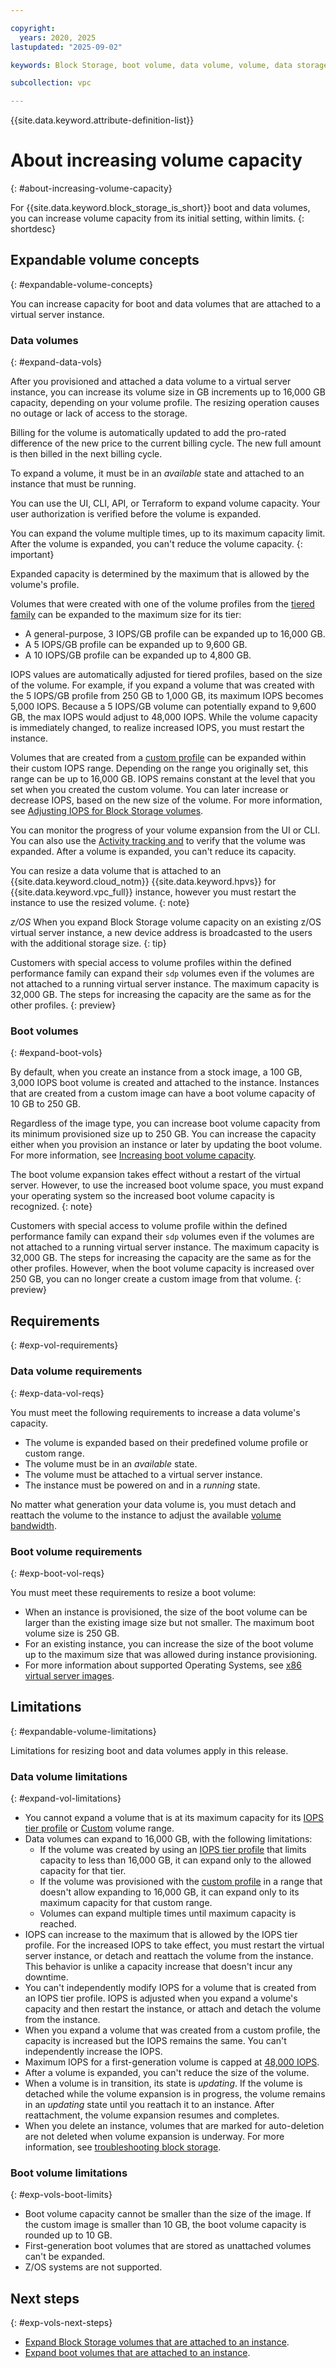 ```yaml
---

copyright:
  years: 2020, 2025
lastupdated: "2025-09-02"

keywords: Block Storage, boot volume, data volume, volume, data storage, virtual server instance, instance, expandable volume

subcollection: vpc

---
```


{{site.data.keyword.attribute-definition-list}}

# About increasing volume capacity
{: #about-increasing-volume-capacity}

For {{site.data.keyword.block_storage_is_short}} boot and data volumes, you can increase volume capacity from its initial setting, within limits.
{: shortdesc}

## Expandable volume concepts
{: #expandable-volume-concepts}

You can increase capacity for boot and data volumes that are attached to a virtual server instance.

### Data volumes
{: #expand-data-vols}

After you provisioned and attached a data volume to a virtual server instance, you can increase its volume size in GB increments up to 16,000 GB capacity, depending on your volume profile. The resizing operation causes no outage or lack of access to the storage.

Billing for the volume is automatically updated to add the pro-rated difference of the new price to the current billing cycle. The new full amount is then billed in the next billing cycle.

To expand a volume, it must be in an _available_ state and attached to an instance that must be running.

You can use the UI, CLI, API, or Terraform to expand volume capacity. Your user authorization is verified before the volume is expanded. 

You can expand the volume multiple times, up to its maximum capacity limit. After the volume is expanded, you can't reduce the volume capacity.
{: important}

Expanded capacity is determined by the maximum that is allowed by the volume's profile. 

Volumes that were created with one of the volume profiles from the [tiered family](/docs/vpc?topic=vpc-block-storage-profiles) can be expanded to the maximum size for its tier:

* A general-purpose, 3 IOPS/GB profile can be expanded up to 16,000 GB.
* A 5 IOPS/GB profile can be expanded up to 9,600 GB.
* A 10 IOPS/GB profile can be expanded up to 4,800 GB.

IOPS values are automatically adjusted for tiered profiles, based on the size of the volume. For example, if you expand a volume that was created with the 5 IOPS/GB profile from 250 GB to 1,000 GB, its maximum IOPS becomes 5,000 IOPS. Because a 5 IOPS/GB volume can potentially expand to 9,600 GB, the max IOPS would adjust to 48,000 IOPS. While the volume capacity is immediately changed, to realize increased IOPS, you must restart the instance.

Volumes that are created from a [custom profile](/docs/vpc?topic=vpc-block-storage-profiles#custom) can be expanded within their custom IOPS range. Depending on the range you originally set, this range can be up to 16,000 GB. IOPS remains constant at the level that you set when you created the custom volume. You can later increase or decrease IOPS, based on the new size of the volume. For more information, see [Adjusting IOPS for Block Storage volumes](/docs/vpc?topic=vpc-adjusting-volume-iops).

You can monitor the progress of your volume expansion from the UI or CLI. You can also use the [Activity tracking and](/docs/vpc?topic=vpc-at_events) to verify that the volume was expanded. After a volume is expanded, you can't reduce its capacity.

You can resize a data volume that is attached to an {{site.data.keyword.cloud_notm}} {{site.data.keyword.hpvs}} for {{site.data.keyword.vpc_full}} instance, however you must restart the instance to use the resized volume.
{: note}

_z/OS_ When you expand Block Storage volume capacity on an existing z/OS virtual server instance, a new device address is broadcasted to the users with the additional storage size.
{: tip}

Customers with special access to volume profiles within the defined performance family can expand their `sdp` volumes even if the volumes are not attached to a running virtual server instance. The maximum capacity is 32,000 GB. The steps for increasing the capacity are the same as for the other profiles.
{: preview}

### Boot volumes
{: #expand-boot-vols}

By default, when you create an instance from a stock image, a 100 GB, 3,000 IOPS boot volume is created and attached to the instance. Instances that are created from a custom image can have a boot volume capacity of 10 GB to 250 GB.

Regardless of the image type, you can increase boot volume capacity from its minimum provisioned size up to 250 GB. You can increase the capacity either when you provision an instance or later by updating the boot volume. For more information, see [Increasing boot volume capacity](/docs/vpc?topic=vpc-resize-boot-volumes).

The boot volume expansion takes effect without a restart of the virtual server. However, to use the increased boot volume space, you must expand your operating system so the increased boot volume capacity is recognized.
{: note}

Customers with special access to volume profile within the defined performance family can expand their `sdp` volumes even if the volumes are not attached to a running virtual server instance. The maximum capacity is 32,000 GB. The steps for increasing the capacity are the same as for the other profiles. However, when the boot volume capacity is increased over 250 GB, you can no longer create a custom image from that volume.
{: preview} 

## Requirements
{: #exp-vol-requirements}

### Data volume requirements
{: #exp-data-vol-reqs}

You must meet the following requirements to increase a data volume's capacity.

* The volume is expanded based on their predefined volume profile or custom range.
* The volume must be in an _available_ state.
* The volume must be attached to a virtual server instance.
* The instance must be powered on and in a _running_ state.

No matter what generation your data volume is, you must detach and reattach the volume to the instance to adjust the available [volume bandwidth](/docs/vpc?topic=vpc-block-storage-bandwidth).

### Boot volume requirements
{: #exp-boot-vol-reqs}

You must meet these requirements to resize a boot volume:

* When an instance is provisioned, the size of the boot volume can be larger than the existing image size but not smaller. The maximum boot volume size is 250 GB.
* For an existing instance, you can increase the size of the boot volume up to the maximum size that was allowed during instance provisioning.
* For more information about supported Operating Systems, see [x86 virtual server images](/docs/vpc?topic=vpc-about-images).

## Limitations
{: #expandable-volume-limitations}

Limitations for resizing boot and data volumes apply in this release.

### Data volume limitations
{: #expand-vol-limitations}

* You cannot expand a volume that is at its maximum capacity for its [IOPS tier profile](/docs/vpc?topic=vpc-block-storage-profiles) or [Custom](/docs/vpc?topic=vpc-block-storage-profiles#custom) volume range.
* Data volumes can expand to 16,000 GB, with the following limitations:
    * If the volume was created by using an [IOPS tier profile](/docs/vpc?topic=vpc-block-storage-profiles) that limits capacity to less than 16,000 GB, it can expand only to the allowed capacity for that tier.
    * If the volume was provisioned with the [custom profile](/docs/vpc?topic=vpc-block-storage-profiles#custom) in a range that doesn't allow expanding to 16,000 GB, it can expand only to its maximum capacity for that custom range.
    * Volumes can expand multiple times until maximum capacity is reached.
* IOPS can increase to the maximum that is allowed by the IOPS tier profile. For the increased IOPS to take effect, you must restart the virtual server instance, or detach and reattach the volume from the instance. This behavior is unlike a capacity increase that doesn't incur any downtime.
* You can't independently modify IOPS for a volume that is created from an IOPS tier profile. IOPS is adjusted when you expand a volume's capacity and then restart the instance, or attach and detach the volume from the instance.
* When you expand a volume that was created from a custom profile, the capacity is increased but the IOPS remains the same. You can't independently increase the IOPS.
* Maximum IOPS for a first-generation volume is capped at [48,000 IOPS](/docs/vpc?topic=vpc-block-storage-profiles&interface=api#tiers).
* After a volume is expanded, you can't reduce the size of the volume.
* When a volume is in transition, its state is _updating_. If the volume is detached while the volume expansion is in progress, the volume remains in an _updating_ state until you reattach it to an instance. After reattachment, the volume expansion resumes and completes.
* When you delete an instance, volumes that are marked for auto-deletion are not deleted when volume expansion is underway. For more information, see [troubleshooting block storage](/docs/vpc?group=tbs-block-storage).

### Boot volume limitations
{: #exp-vols-boot-limits}

* Boot volume capacity cannot be smaller than the size of the image. If the custom image is smaller than 10 GB, the boot volume capacity is rounded up to 10 GB.
* First-generation boot volumes that are stored as unattached volumes can't be expanded.
* Z/OS systems are not supported.

## Next steps
{: #exp-vols-next-steps}

* [Expand Block Storage volumes that are attached to an instance](/docs/vpc?topic=vpc-expanding-block-storage-volumes).
* [Expand boot volumes that are attached to an instance](/docs/vpc?topic=vpc-resize-boot-volumes).
